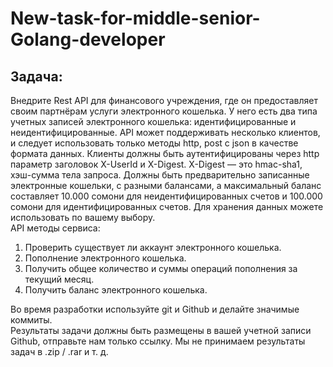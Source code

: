 # New-task-for-middle-senior-Golang-developer

## Задача: 
Внедрите Rest API для финансового учреждения, где он предоставляет своим партнёрам услуги электронного кошелька. У него есть два типа учетных записей электронного кошелька: идентифицированные и неидентифицированные. API может поддерживать несколько клиентов, и следует использовать только методы http, post с json в качестве формата данных. Клиенты должны быть аутентифицированы через http параметр заголовок X-UserId и X-Digest. X-Digest — это hmac-sha1, хэш-сумма тела запроса. Должны быть предварительно записанные электронные кошельки, с разными балансами, а максимальный баланс составляет 10.000 сомони для неидентифицированных счетов и 100.000 сомони для идентифицированных счетов. Для хранения данных можете использовать по вашему выбору. \
API методы сервиса: 
1. Проверить существует ли аккаунт электронного кошелька. 
2. Пополнение электронного кошелька. 
3. Получить общее количество и суммы операций пополнения за текущий месяц. 
4. Получить баланс электронного кошелька. 

Во время разработки используйте git и Github и делайте значимые коммиты. \
Результаты задачи должны быть размещены в вашей учетной записи Github, отправьте нам только ссылку. Мы не принимаем результаты задач в .zip / .rar и т. д.

